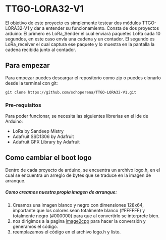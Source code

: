 # TTGO-LORA32-V1

El objetivo de este proyecto es simplemente testear dos módulos TTGO-LORA32-V1 y dar a entender su funcionamiento. Consta de dos proyectos arduino: El primero es LoRa_Sender el cual enviará paquetes LoRa cada 10 segundos, en este caso envía una cadena y un contador. El segundo es LoRa_receiver el cual captura ese paquete y lo muestra en la pantalla la cadena recibida junto al contador.

## Para empezar

Para empezar puedes descargar el repositorio como zip o puedes clonarlo desde la terminal con git:
```
git clone https://github.com/schoperena/TTGO-LORA32-V1.git
```


### Pre-requisitos

Para poder funcionar, se necesita las siguientes librerías en el ide de Arduino:


* LoRa by Sandeep Mistry
* Adafruit SSD1306 by Adafruit
* Adafruit GFX Library by Adafruit

## Como cambiar el boot logo

Dentro de cada proyecto de arduino, se encuentra un archivo logo.h, en el cual se encuentra un arreglo de bytes que se traduce en la imagen de arranque.

##### Como creamos nuestra propia imagen de arranque:

1. Creamos una imagen blanco y negro con dimensiones 128x64, importante
 que los colores sean totalmente blanco (#FFFFFF) y totalmente negro (#000000) para que al convertirlo se interprete bien.
2.  nos dirigimos a la pagina [image2cpp](http://javl.github.io/image2cpp/) para hacer la conversión  y generamos el código.
3. reemplazamos el código en el archivo logo.h y listo.

